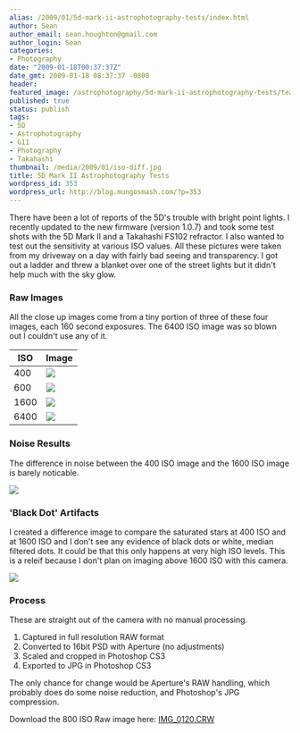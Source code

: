 ```yaml
---
alias: /2009/01/5d-mark-ii-astrophotography-tests/index.html
author: Sean
author_email: sean.houghton@gmail.com
author_login: Sean
categories:
- Photography
date: "2009-01-18T00:37:37Z"
date_gmt: 2009-01-18 08:37:37 -0800
header:
featured_image: /astrophotography/5d-mark-ii-astrophotography-tests/teaser.jpg
published: true
status: publish
tags:
- 5D
- Astrophotography
- G11
- Photography
- Takahashi
thumbnail: /media/2009/01/iso-diff.jpg
title: 5D Mark II Astrophotography Tests
wordpress_id: 353
wordpress_url: http://blog.mungosmash.com/?p=353
---
```

There have been a lot of reports of the 5D's trouble with bright point lights. I recently updated to the new firmware (version 1.0.7) and took some test shots with the 5D Mark II and a Takahashi FS102 refractor. I also wanted to test out the sensitivity at various ISO values. All these pictures were taken from my driveway on a day with fairly bad seeing and transparency. I got out a ladder and threw a blanket over one of the street lights but it didn't help much with the sky glow.

### Raw Images

All the close up images come from a tiny portion of three of these four images, each 160 second exposures. The 6400 ISO image was so blown out I couldn't use any of it.

| ISO  | Image                                       |
| ---- | ------------------------------------------- |
| 400  | [![](160sec-400iso.jpg)](160sec-400iso.jpg) |
| 600  | [![](160sec-400iso.jpg)](160sec-400iso.jpg) |
| 1600 | [![](160sec-400iso.jpg)](160sec-400iso.jpg) |
| 6400 | [![](160sec-400iso.jpg)](160sec-400iso.jpg) |


### Noise Results

The difference in noise between the 400 ISO image and the 1600 ISO image is barely noticable.

![](iso-zoom-comparison.jpg)


### 'Black Dot' Artifacts

I created a difference image to compare the saturated stars at 400 ISO and at 1600 ISO and I don't see any evidence of black dots or white, median filtered dots. It could be that this only happens at very high ISO levels. This is a releif because I don't plan on imaging above 1600 ISO with this camera.


![](iso-diff.jpg)


### Process

These are straight out of the camera with no manual processing.


1. Captured in full resolution RAW format
1. Converted to 16bit PSD with Aperture (no adjustments)
1. Scaled and cropped in Photoshop CS3
1. Exported to JPG in Photoshop CS3

The only chance for change would be Aperture's RAW handling, which probably does do some noise reduction, and Photoshop's JPG compression.

Download the 800 ISO Raw image here: [IMG_0120.CRW](IMG_0120.CR2)

